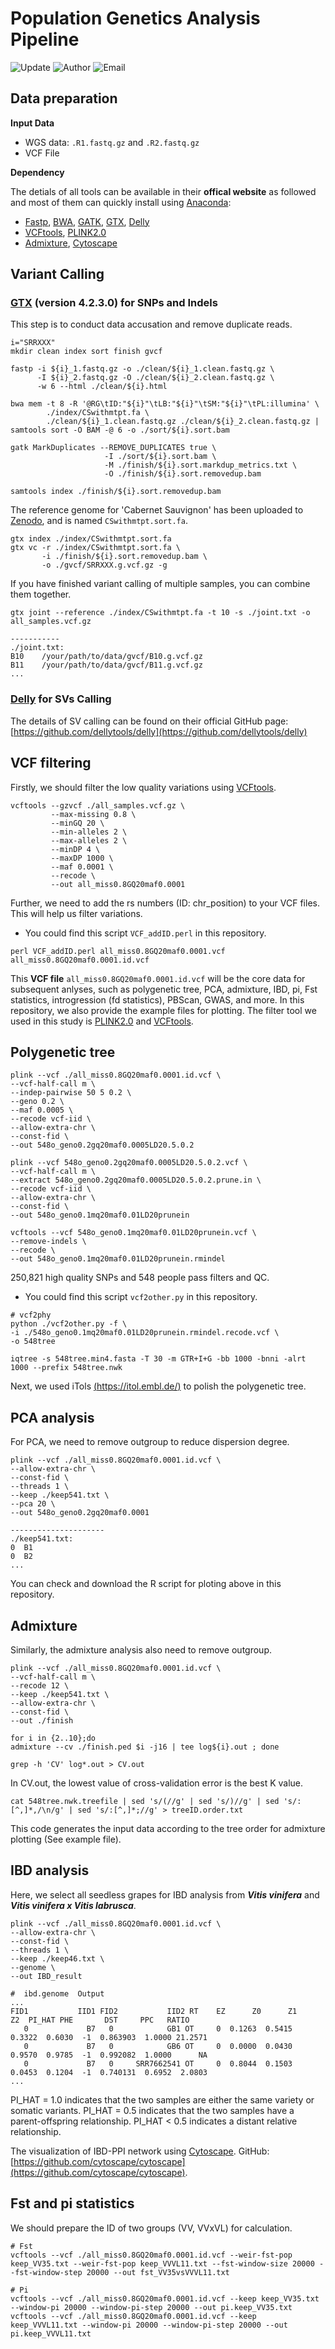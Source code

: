 # Population Genetics Analysis Pipeline
![Update](https://img.shields.io/badge/Update-31/07/2024-green?logo=github)
![Author](https://img.shields.io/badge/Author-Xu.Wang-orange)
![Email](https://img.shields.io/badge/Email-571720850@qq.com-blue?)

## Data preparation
**Input Data**
* WGS data: `.R1.fastq.gz` and `.R2.fastq.gz`
* VCF File

**Dependency**

The detials of all tools can be available in their **offical website** as followed and most of them can quickly install using [Anaconda](https://anaconda.org/):
* [Fastp](https://github.com/OpenGene/fastp), [BWA](https://anaconda.org/bioconda/bwa), [GATK](https://anaconda.org/bioconda/gatk4), [GTX](www.gtxlab.com/product/cat), [Delly](https://anaconda.org/bioconda/delly)
* [VCFtools](https://anaconda.org/bioconda/vcftools), [PLINK2.0](https://anaconda.org/bioconda/plink2)
* [Admixture](https://anaconda.org/bioconda/admixture), [Cytoscape](https://cytoscape.org/)
 
## Variant Calling
### [GTX](www.gtxlab.com/product/cat) (version 4.2.3.0) for SNPs and Indels
This step is to conduct data accusation and remove duplicate reads.
```
i="SRRXXX"
mkdir clean index sort finish gvcf

fastp -i ${i}_1.fastq.gz -o ./clean/${i}_1.clean.fastq.gz \
      -I ${i}_2.fastq.gz -O ./clean/${i}_2.clean.fastq.gz \
      -w 6 --html ./clean/${i}.html

bwa mem -t 8 -R '@RG\tID:"${i}"\tLB:"${i}"\tSM:"${i}"\tPL:illumina' \
        ./index/CSwithmtpt.fa \
        ./clean/${i}_1.clean.fastq.gz ./clean/${i}_2.clean.fastq.gz | samtools sort -O BAM -@ 6 -o ./sort/${i}.sort.bam

gatk MarkDuplicates --REMOVE_DUPLICATES true \
                     -I ./sort/${i}.sort.bam \
                     -M ./finish/${i}.sort.markdup_metrics.txt \
                     -O ./finish/${i}.sort.removedup.bam

samtools index ./finish/${i}.sort.removedup.bam
```

The reference genome for 'Cabernet Sauvignon' has been uploaded to [Zenodo](https://zenodo.org/doi/10.5281/zenodo.8278185), and is named `CSwithmtpt.sort.fa`.
```
gtx index ./index/CSwithmtpt.sort.fa
gtx vc -r ./index/CSwithmtpt.sort.fa \
       -i ./finish/${i}.sort.removedup.bam \
       -o ./gvcf/SRRXXX.g.vcf.gz -g
```

If you have finished variant calling of multiple samples, you can combine them together.
```
gtx joint --reference ./index/CSwithmtpt.fa -t 10 -s ./joint.txt -o all_samples.vcf.gz

-----------
./joint.txt:
B10    /your/path/to/data/gvcf/B10.g.vcf.gz
B11    /your/path/to/data/gvcf/B11.g.vcf.gz
...
```

### [Delly](https://anaconda.org/bioconda/delly) for SVs Calling

The details of SV calling can be found on their official GitHub page: [https://github.com/dellytools/delly](https://github.com/dellytools/delly)

## VCF filtering
Firstly, we should filter the low quality variations using [VCFtools](https://anaconda.org/bioconda/plink2).
```
vcftools --gzvcf ./all_samples.vcf.gz \
         --max-missing 0.8 \
         --minGQ 20 \
         --min-alleles 2 \
         --max-alleles 2 \
         --minDP 4 \
         --maxDP 1000 \
         --maf 0.0001 \
         --recode \
         --out all_miss0.8GQ20maf0.0001
```

Further, we need to add the rs numbers (ID: chr_position) to your VCF files. This will help us filter variations.
* You could find this script `VCF_addID.perl` in this repository.
```
perl VCF_addID.perl all_miss0.8GQ20maf0.0001.vcf all_miss0.8GQ20maf0.0001.id.vcf
```
This **VCF file** `all_miss0.8GQ20maf0.0001.id.vcf` will be the core data for subsequent anlyses, such as polygenetic tree, PCA, admixture, IBD, pi, Fst statistics, introgression (fd statistics), PBScan, GWAS, and more. In this repository, we also provide the example files for plotting.
The filter tool we used in this study is [PLINK2.0](https://anaconda.org/bioconda/plink2) and [VCFtools](https://anaconda.org/bioconda/vcftools).
## Polygenetic tree
```
plink --vcf ./all_miss0.8GQ20maf0.0001.id.vcf \
--vcf-half-call m \
--indep-pairwise 50 5 0.2 \
--geno 0.2 \
--maf 0.0005 \
--recode vcf-iid \
--allow-extra-chr \
--const-fid \
--out 548o_geno0.2gq20maf0.0005LD20.5.0.2

plink --vcf 548o_geno0.2gq20maf0.0005LD20.5.0.2.vcf \
--vcf-half-call m \
--extract 548o_geno0.2gq20maf0.0005LD20.5.0.2.prune.in \
--recode vcf-iid \
--allow-extra-chr \
--const-fid \
--out 548o_geno0.1mq20maf0.01LD20prunein

vcftools --vcf 548o_geno0.1mq20maf0.01LD20prunein.vcf \
--remove-indels \
--recode \
--out 548o_geno0.1mq20maf0.01LD20prunein.rmindel
```
250,821 high quality SNPs and 548 people pass filters and QC. 
* You could find this script `vcf2other.py` in this repository.
```
# vcf2phy
python ./vcf2other.py -f \
-i ./548o_geno0.1mq20maf0.01LD20prunein.rmindel.recode.vcf \
-o 548tree

iqtree -s 548tree.min4.fasta -T 30 -m GTR+I+G -bb 1000 -bnni -alrt 1000 --prefix 548tree.nwk
```
Next, we used iTols [(https://itol.embl.de/)](https://itol.embl.de/) to polish the polygenetic tree.

## PCA analysis
For PCA, we need to remove outgroup to reduce dispersion degree.

```
plink --vcf ./all_miss0.8GQ20maf0.0001.id.vcf \
--allow-extra-chr \
--const-fid \
--threads 1 \
--keep ./keep541.txt \
--pca 20 \
--out 548o_geno0.2gq20maf0.0001

---------------------
./keep541.txt:
0  B1
0  B2
...
```
You can check and download the R script for ploting above in this repository.

## Admixture
Similarly, the admixture analysis also need to remove outgroup.
```
plink --vcf ./all_miss0.8GQ20maf0.0001.id.vcf \
--vcf-half-call m \
--recode 12 \
--keep ./keep541.txt \
--allow-extra-chr \
--const-fid \
--out ./finish

for i in {2..10};do
admixture --cv ./finish.ped $i -j16 | tee log${i}.out ; done

grep -h 'CV' log*.out > CV.out
```
In CV.out, the lowest value of cross-validation error is the best K value. 

```
cat 548tree.nwk.treefile | sed 's/(//g' | sed 's/)//g' | sed 's/:[^,]*,/\n/g' | sed 's/:[^,]*;//g' > treeID.order.txt
```
This code generates the input data according to the tree order for admixture plotting (See example file).

## IBD analysis
Here, we select all seedless grapes for IBD analysis from ***Vitis vinifera*** and ***Vitis vinifera x Vitis labrusca***.
```
plink --vcf ./all_miss0.8GQ20maf0.0001.id.vcf \
--allow-extra-chr \
--const-fid \
--threads 1 \
--keep ./keep46.txt \
--genome \
--out IBD_result

#  ibd.genome  Output
...
FID1           IID1 FID2           IID2 RT    EZ      Z0      Z1      Z2  PI_HAT PHE       DST     PPC   RATIO
   0             B7   0            GB1 OT     0  0.1263  0.5415  0.3322  0.6030  -1  0.863903  1.0000 21.2571
   0             B7   0            GB6 OT     0  0.0000  0.0430  0.9570  0.9785  -1  0.992082  1.0000      NA
   0             B7   0     SRR7662541 OT     0  0.8044  0.1503  0.0453  0.1204  -1  0.740131  0.6952  2.0803
...
```
PI_HAT = 1.0 indicates that the two samples are either the same variety or somatic variants.
PI_HAT = 0.5 indicates that the two samples have a parent-offspring relationship.
PI_HAT < 0.5 indicates a distant relative relationship.

The visualization of IBD-PPI network using [Cytoscape](https://cytoscape.org/). GitHub: [https://github.com/cytoscape/cytoscape](https://github.com/cytoscape/cytoscape).

## Fst and pi statistics
We should prepare the ID of two groups (VV, VVxVL) for calculation.

```
# Fst
vcftools --vcf ./all_miss0.8GQ20maf0.0001.id.vcf --weir-fst-pop keep_VV35.txt --weir-fst-pop keep_VVVL11.txt --fst-window-size 20000 --fst-window-step 20000 --out fst_VV35vsVVVL11.txt

# Pi
vcftools --vcf ./all_miss0.8GQ20maf0.0001.id.vcf --keep keep_VV35.txt --window-pi 20000 --window-pi-step 20000 --out pi.keep_VV35.txt
vcftools --vcf ./all_miss0.8GQ20maf0.0001.id.vcf --keep keep_VVVL11.txt --window-pi 20000 --window-pi-step 20000 --out pi.keep_VVVL11.txt
```














